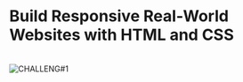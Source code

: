 # Build Responsive Real-World Websites with HTML and CSS
<br> ![CHALLENG#1](https://user-images.githubusercontent.com/61974319/193129926-3dfb9a0e-2c67-4f26-829b-e80751fdf95e.png)

